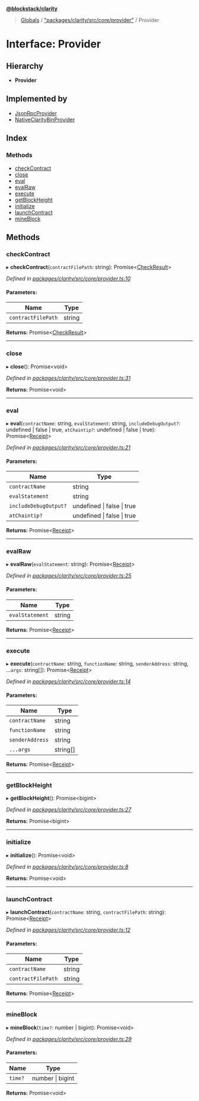 **[@blockstack/clarity](../README.md)**

> [Globals](../globals.md) / ["packages/clarity/src/core/provider"](../modules/_packages_clarity_src_core_provider_.md) / Provider

# Interface: Provider

## Hierarchy

- **Provider**

## Implemented by

- [JsonRpcProvider](../classes/_packages_clarity_src_providers_jsonrpc_index_.jsonrpcprovider.md)
- [NativeClarityBinProvider](../classes/_packages_clarity_src_providers_claritybin_index_.nativeclaritybinprovider.md)

## Index

### Methods

- [checkContract](_packages_clarity_src_core_provider_.provider.md#checkcontract)
- [close](_packages_clarity_src_core_provider_.provider.md#close)
- [eval](_packages_clarity_src_core_provider_.provider.md#eval)
- [evalRaw](_packages_clarity_src_core_provider_.provider.md#evalraw)
- [execute](_packages_clarity_src_core_provider_.provider.md#execute)
- [getBlockHeight](_packages_clarity_src_core_provider_.provider.md#getblockheight)
- [initialize](_packages_clarity_src_core_provider_.provider.md#initialize)
- [launchContract](_packages_clarity_src_core_provider_.provider.md#launchcontract)
- [mineBlock](_packages_clarity_src_core_provider_.provider.md#mineblock)

## Methods

### checkContract

▸ **checkContract**(`contractFilePath`: string): Promise\<[CheckResult](_packages_clarity_src_core_types_.checkresult.md)>

_Defined in [packages/clarity/src/core/provider.ts:10](https://github.com/blockstack/clarity-js-sdk/blob/711ac7c/packages/clarity/src/core/provider.ts#L10)_

#### Parameters:

| Name               | Type   |
| ------------------ | ------ |
| `contractFilePath` | string |

**Returns:** Promise\<[CheckResult](_packages_clarity_src_core_types_.checkresult.md)>

---

### close

▸ **close**(): Promise\<void>

_Defined in [packages/clarity/src/core/provider.ts:31](https://github.com/blockstack/clarity-js-sdk/blob/711ac7c/packages/clarity/src/core/provider.ts#L31)_

**Returns:** Promise\<void>

---

### eval

▸ **eval**(`contractName`: string, `evalStatement`: string, `includeDebugOutput?`: undefined \| false \| true, `atChaintip?`: undefined \| false \| true): Promise\<[Receipt](_packages_clarity_src_core_types_.receipt.md)>

_Defined in [packages/clarity/src/core/provider.ts:21](https://github.com/blockstack/clarity-js-sdk/blob/711ac7c/packages/clarity/src/core/provider.ts#L21)_

#### Parameters:

| Name                  | Type                       |
| --------------------- | -------------------------- |
| `contractName`        | string                     |
| `evalStatement`       | string                     |
| `includeDebugOutput?` | undefined \| false \| true |
| `atChaintip?`         | undefined \| false \| true |

**Returns:** Promise\<[Receipt](_packages_clarity_src_core_types_.receipt.md)>

---

### evalRaw

▸ **evalRaw**(`evalStatement`: string): Promise\<[Receipt](_packages_clarity_src_core_types_.receipt.md)>

_Defined in [packages/clarity/src/core/provider.ts:25](https://github.com/blockstack/clarity-js-sdk/blob/711ac7c/packages/clarity/src/core/provider.ts#L25)_

#### Parameters:

| Name            | Type   |
| --------------- | ------ |
| `evalStatement` | string |

**Returns:** Promise\<[Receipt](_packages_clarity_src_core_types_.receipt.md)>

---

### execute

▸ **execute**(`contractName`: string, `functionName`: string, `senderAddress`: string, ...`args`: string[]): Promise\<[Receipt](_packages_clarity_src_core_types_.receipt.md)>

_Defined in [packages/clarity/src/core/provider.ts:14](https://github.com/blockstack/clarity-js-sdk/blob/711ac7c/packages/clarity/src/core/provider.ts#L14)_

#### Parameters:

| Name            | Type     |
| --------------- | -------- |
| `contractName`  | string   |
| `functionName`  | string   |
| `senderAddress` | string   |
| `...args`       | string[] |

**Returns:** Promise\<[Receipt](_packages_clarity_src_core_types_.receipt.md)>

---

### getBlockHeight

▸ **getBlockHeight**(): Promise\<bigint>

_Defined in [packages/clarity/src/core/provider.ts:27](https://github.com/blockstack/clarity-js-sdk/blob/711ac7c/packages/clarity/src/core/provider.ts#L27)_

**Returns:** Promise\<bigint>

---

### initialize

▸ **initialize**(): Promise\<void>

_Defined in [packages/clarity/src/core/provider.ts:8](https://github.com/blockstack/clarity-js-sdk/blob/711ac7c/packages/clarity/src/core/provider.ts#L8)_

**Returns:** Promise\<void>

---

### launchContract

▸ **launchContract**(`contractName`: string, `contractFilePath`: string): Promise\<[Receipt](_packages_clarity_src_core_types_.receipt.md)>

_Defined in [packages/clarity/src/core/provider.ts:12](https://github.com/blockstack/clarity-js-sdk/blob/711ac7c/packages/clarity/src/core/provider.ts#L12)_

#### Parameters:

| Name               | Type   |
| ------------------ | ------ |
| `contractName`     | string |
| `contractFilePath` | string |

**Returns:** Promise\<[Receipt](_packages_clarity_src_core_types_.receipt.md)>

---

### mineBlock

▸ **mineBlock**(`time?`: number \| bigint): Promise\<void>

_Defined in [packages/clarity/src/core/provider.ts:29](https://github.com/blockstack/clarity-js-sdk/blob/711ac7c/packages/clarity/src/core/provider.ts#L29)_

#### Parameters:

| Name    | Type             |
| ------- | ---------------- |
| `time?` | number \| bigint |

**Returns:** Promise\<void>
